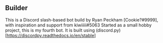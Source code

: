 ## Builder

This is a Discord slash-based bot build by Ryan Peckham [Cookie?#9999], with inspiration and support from kiwiiiii#5063
Started as a small hobby project, this is my fourth bot. It is built using (discord.py)[https://discordpy.readthedocs.io/en/stable]
